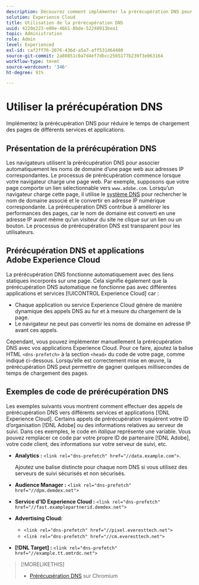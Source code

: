 ```yaml
---
description: Découvrez comment implémenter la prérécupération DNS pour réduire le temps de chargement des pages de différents services et applications dans Experience Cloud.
solution: Experience Cloud
title: Utilisation de la prérécupération DNS
uuid: 4220e223-e00e-46b1-8bde-52248913bea1
topic: Administration
role: Admin
level: Experienced
exl-id: caf2ff76-2076-436d-a5a7-aff531464480
source-git-commit: 2a80851c0a7d4ef7dbcc2565177b239f3e063164
workflow-type: tm+mt
source-wordcount: '346'
ht-degree: 91%

---
```


# Utiliser la prérécupération DNS

Implémentez la prérécupération DNS pour réduire le temps de chargement des pages de différents services et applications.

## Présentation de la prérécupération DNS

Les navigateurs utilisent la prérécupération DNS pour associer automatiquement les noms de domaine d’une page web aux adresses IP correspondantes. Le processus de prérécupération commence lorsque votre navigateur charge une page web. Par exemple, supposons que votre page comporte un lien sélectionnable vers `www.adobe.com`. Lorsqu’un navigateur charge cette page, il utilise le [système DNS](https://www.networksolutions.com/support/what-is-a-domain-name-server-dns-and-how-does-it-work/) pour rechercher le nom de domaine associé et le convertir en adresse IP numérique correspondante. La prérécupération DNS contribue à améliorer les performances des pages, car le nom de domaine est converti en une adresse IP avant même qu’un visiteur du site ne clique sur un lien ou un bouton. Le processus de prérécupération DNS est transparent pour les utilisateurs.

## Prérécupération DNS et applications Adobe Experience Cloud

La prérécupération DNS fonctionne automatiquement avec des liens statiques incorporés sur une page. Cela signifie également que la prérécupération DNS automatique ne fonctionne pas avec différentes applications et services [!UICONTROL Experience Cloud] car :

* Chaque application ou service Experience Cloud génère de manière dynamique des appels DNS au fur et à mesure du chargement de la page.
* Le navigateur ne peut pas convertir les noms de domaine en adresse IP avant ces appels.

Cependant, vous pouvez implémenter manuellement la prérécupération DNS avec vos applications Experience Cloud. Pour ce faire, ajoutez la balise HTML `<dns-prefetch>` à la section `<head>` du code de votre page, comme indiqué ci-dessous. Lorsqu’elle est correctement mise en œuvre, la prérécupération DNS peut permettre de gagner quelques millisecondes de temps de chargement des pages.

## Exemples de code de prérécupération DNS

Les exemples suivants vous montrent comment effectuer des appels de prérécupération DNS vers différents services et applications [!DNL Experience Cloud]. Certains appels de prérécupération requièrent votre ID d’organisation [!DNL Adobe] ou des informations relatives au serveur de suivi. Dans ces exemples, le code en *italique* représente une variable. Vous pouvez remplacer ce code par votre propre ID de partenaire [!DNL Adobe], votre code client, des informations sur votre serveur de suivi, etc.

* **Analytics :** `<link rel="dns-prefetch" href="//data.example.com">`.

  Ajoutez une balise distincte pour chaque nom DNS si vous utilisez des serveurs de suivi sécurisés et non sécurisés.

* **Audience Manager :** `<link rel="dns-prefetch" href="//dpm.demdex.net">`

* **Service d&#39;ID Experience Cloud :** `<link rel="dns-prefetch" href="//fast.examplepartnerid.demdex.net">`

* **Advertising Cloud:**

   * `<link rel="dns-prefetch" href="//pixel.everesttech.net">`
   * `<link rel="dns-prefetch" href="//cm.everesttech.net">`

* **[!DNL Target] :** `<link rel="dns-prefetch" href="//example.tt.omtrdc.net">`

>[!MORELIKETHIS]
>
>* [Prérécupération DNS](https://www.chromium.org/developers/design-documents/dns-prefetching) sur Chromium
